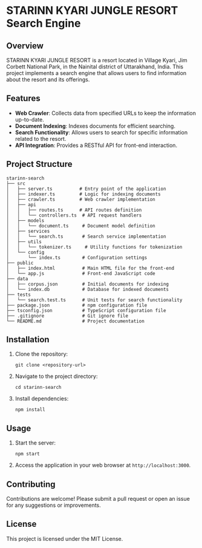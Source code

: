 # STARINN KYARI JUNGLE RESORT Search Engine

## Overview
STARINN KYARI JUNGLE RESORT is a resort located in Village Kyari, Jim Corbett National Park, in the Nainital district of Uttarakhand, India. This project implements a search engine that allows users to find information about the resort and its offerings.

## Features
- **Web Crawler**: Collects data from specified URLs to keep the information up-to-date.
- **Document Indexing**: Indexes documents for efficient searching.
- **Search Functionality**: Allows users to search for specific information related to the resort.
- **API Integration**: Provides a RESTful API for front-end interaction.

## Project Structure
```
starinn-search
├── src
│   ├── server.ts          # Entry point of the application
│   ├── indexer.ts         # Logic for indexing documents
│   ├── crawler.ts         # Web crawler implementation
│   ├── api
│   │   ├── routes.ts      # API routes definition
│   │   └── controllers.ts  # API request handlers
│   ├── models
│   │   └── document.ts     # Document model definition
│   ├── services
│   │   └── search.ts       # Search service implementation
│   ├── utils
│   │   └── tokenizer.ts     # Utility functions for tokenization
│   └── config
│       └── index.ts        # Configuration settings
├── public
│   ├── index.html          # Main HTML file for the front-end
│   └── app.js              # Front-end JavaScript code
├── data
│   ├── corpus.json         # Initial documents for indexing
│   └── index.db            # Database for indexed documents
├── tests
│   └── search.test.ts      # Unit tests for search functionality
├── package.json            # npm configuration file
├── tsconfig.json           # TypeScript configuration file
├── .gitignore              # Git ignore file
└── README.md               # Project documentation
```

## Installation
1. Clone the repository:
   ```
   git clone <repository-url>
   ```
2. Navigate to the project directory:
   ```
   cd starinn-search
   ```
3. Install dependencies:
   ```
   npm install
   ```

## Usage
1. Start the server:
   ```
   npm start
   ```
2. Access the application in your web browser at `http://localhost:3000`.

## Contributing
Contributions are welcome! Please submit a pull request or open an issue for any suggestions or improvements.

## License
This project is licensed under the MIT License.